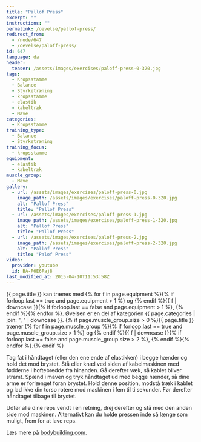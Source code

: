 ```yaml
---
title: "Pallof Press"
excerpt: ""
instructions: ""
permalink: /oevelse/pallof-press/
redirect_from:
  - /node/647
  - /oevelse/paloff-press/
id: 647
language: da
header:
  teaser: /assets/images/exercises/paloff-press-0-320.jpg
tags:
  - Kropsstamme
  - Balance
  - Styrketræning
  - kropsstamme
  - elastik
  - kabeltræk
  - Mave
categories:
  - Kropsstamme
training_type:
  - Balance
  - Styrketræning
training_focus:
  - kropsstamme
equipment:
  - elastik
  - kabeltræk
muscle_group:
  - Mave
gallery:
  - url: /assets/images/exercises/paloff-press-0.jpg
    image_path: /assets/images/exercises/paloff-press-0-320.jpg
    alt: "Pallof Press"
    title: "Pallof Press"
  - url: /assets/images/exercises/paloff-press-1.jpg
    image_path: /assets/images/exercises/paloff-press-1-320.jpg
    alt: "Pallof Press"
    title: "Pallof Press"
  - url: /assets/images/exercises/paloff-press-2.jpg
    image_path: /assets/images/exercises/paloff-press-2-320.jpg
    alt: "Pallof Press"
    title: "Palof Press"
video:
  provider: youtube
  id: BA-P6E6Faj8
last_modified_at: 2015-04-10T11:53:58Z
---
```


{{ page.title }} kan trænes med {% for f in page.equipment %}{% if forloop.last == true and page.equipment > 1 %} og {% endif %}{{ f | downcase  }}{% if forloop.last == false and page.equipment > 1 %}, {% endif %}{% endfor %}. Øvelsen er en del af kategorien {{ page.categories | join: ", " | downcase }}. {% if page.muscle_group.size > 0 %}{{ page.title }} træner {% for f in page.muscle_group %}{% if forloop.last == true and page.muscle_group.size > 1 %} og {% endif %}{{ f | downcase }}{% if forloop.last == false and page.muscle_group.size > 2 %}, {% endif %}{% endfor %}.{% endif %}

Tag fat i håndtaget (eller den ene ende af elastikken) i begge hænder og hold det mod brystet. Stå eller knæl ved siden af kabelmaskinen med fødderne i hoftebredde fra hinanden. Gå derefter væk, så kablet bliver stramt. Spænd i maven og tryk håndtaget ud med begge hænder, så dine arme er forlænget foran brystet. Hold denne position, modstå træk i kablet og lad ikke din torso rotere mod maskinen i fem til ti sekunder. Før derefter håndtaget tilbage til brystet.

Udfør alle dine reps vendt i en retning, drej derefter og stå med den anden side mod maskinen. Alternativt kan du holde pressen inde så længe som muligt, frem for at lave reps.

Læs mere på [bodybuilding.com](http://www.bodybuilding.com/fun/the-ultimate-pallof-press-guide.html).

